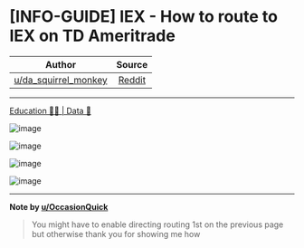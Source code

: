 [INFO-GUIDE] IEX - How to route to IEX on TD Ameritrade
=======================================================

| Author       | Source       | 
| :-------------: |:-------------:|
|  [u/da_squirrel_monkey](https://www.reddit.com/user/da_squirrel_monkey/) | [Reddit](https://www.reddit.com/r/Superstonk/comments/p5dkzo/infoguide_iex_how_to_route_to_iex_on_td_ameritrade/) | 

---

[Education 👨‍🏫 | Data 🔢](https://www.reddit.com/r/Superstonk/search?q=flair_name%3A%22Education%20%F0%9F%91%A8%E2%80%8D%F0%9F%8F%AB%20%7C%20Data%20%F0%9F%94%A2%22&restrict_sr=1)

![image](https://user-images.githubusercontent.com/82035192/129722346-3ba8b9e8-173d-48ba-8f19-4d04f738ecf0.png)

![image](https://user-images.githubusercontent.com/82035192/129722355-9fa0f5e4-459f-4400-bbdf-1d128cac28b6.png)

![image](https://user-images.githubusercontent.com/82035192/129722363-863ff3f9-abfc-45a8-a512-58bbce3b3c48.png)

![image](https://user-images.githubusercontent.com/82035192/129722378-2e298897-d910-4a17-b285-5dad29dabc0e.png)

---

**Note by [u/OccasionQuick](https://www.reddit.com/user/OccasionQuick/)**
> You might have to enable directing routing 1st on the previous page but otherwise thank you for showing me how
